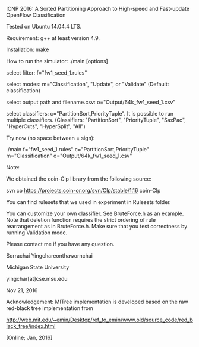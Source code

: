 ICNP 2016: A Sorted Partitioning Approach to High-speed and Fast-update OpenFlow Classification

Tested on Ubuntu 14.04.4 LTS. 

Requirement:
g++ at least version 4.9.

Installation:
make

How to run the simulator: ./main [options]

select filter: f="fw1_seed_1.rules" 

select modes:  m="Classification", "Update", or "Validate" (Default: classification)

select output path and filename.csv: o="Output/64k_fw1_seed_1.csv"

select classifiers: c="PartitionSort,PriorityTuple". It is possible to run multiple classifiers. (Classifiers: "PartitionSort", "PriorityTuple", "SaxPac", "HyperCuts", "HyperSplit", "All") 

Try now (no space between = sign):

./main f="fw1_seed_1.rules" c="PartitionSort,PriorityTuple" m="Classification" o="Output/64k_fw1_seed_1.csv"

Note: 

We obtained the coin-Clp library from the following source:

svn co https://projects.coin-or.org/svn/Clp/stable/1.16 coin-Clp

You can find rulesets that we used in experiment in Rulesets folder.

You can customize your own classifier. See BruteForce.h as an example. Note that deletion function requires the strict ordering of rule rearrangement as in BruteForce.h. Make sure that you test correctness by running Validation mode. 

Please contact me if you have any question. 

Sorrachai Yingchareonthawornchai

Michigan State University

yingchar[at]cse.msu.edu 

Nov 21, 2016


Acknowledgement:
MITree implementation is developed based on the raw red-black tree implementation from

http://web.mit.edu/~emin/Desktop/ref_to_emin/www.old/source_code/red_black_tree/index.html

[Online; Jan, 2016]


